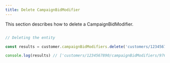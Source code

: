 ```yaml
---
title: Delete CampaignBidModifier 
---
```


This section describes how to delete a CampaignBidModifier.



```javascript

// Deleting the entity

const results = customer.campaignBidModifiers.delete('customers/1234567890/campaignBidModifiers')

console.log(results) // ['customers/1234567890/campaignBidModifiers/9765432177']

```